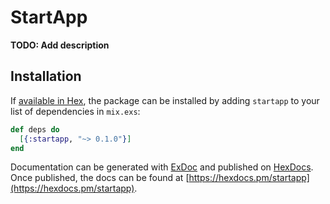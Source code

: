 # StartApp

**TODO: Add description**

## Installation

If [available in Hex](https://hex.pm/docs/publish), the package can be installed
by adding `startapp` to your list of dependencies in `mix.exs`:

```elixir
def deps do
  [{:startapp, "~> 0.1.0"}]
end
```

Documentation can be generated with [ExDoc](https://github.com/elixir-lang/ex_doc)
and published on [HexDocs](https://hexdocs.pm). Once published, the docs can
be found at [https://hexdocs.pm/startapp](https://hexdocs.pm/startapp).

